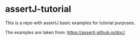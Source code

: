 # assertJ-tutorial
This is a repo with assertJ basic examples for tutorial purposes. 

The examples are taken from: https://assertj.github.io/doc/
